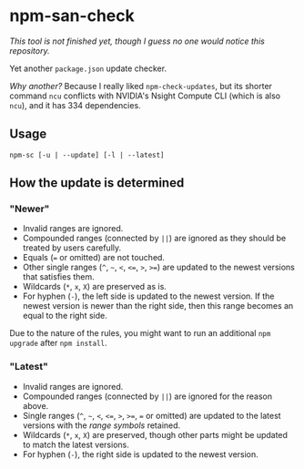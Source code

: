# npm-san-check

*This tool is not finished yet, though I guess no one would notice this repository.*

Yet another `package.json` update checker.

*Why another?* Because I really liked `npm-check-updates`, but its shorter command `ncu` conflicts with NVIDIA's Nsight Compute CLI (which is also `ncu`), and it has 334 dependencies.

## Usage

```
npm-sc [-u | --update] [-l | --latest]
```

## How the update is determined

### "Newer"

- Invalid ranges are ignored.
- Compounded ranges (connected by `||`) are ignored as they should be treated by users carefully.
- Equals (`=` or omitted) are not touched.
- Other single ranges (`^`, `~`, `<`, `<=`, `>`, `>=`) are updated to the newest versions that satisfies them.
- Wildcards (`*`, `x`, `X`) are preserved as is.
- For hyphen (`-`), the left side is updated to the newest version. If the newest version is newer than the right side, then this range becomes an equal to the right side.

Due to the nature of the rules, you might want to run an additional `npm upgrade` after `npm install`.

### "Latest"

- Invalid ranges are ignored.
- Compounded ranges (connected by `||`) are ignored for the reason above.
- Single ranges (`^`, `~`, `<`, `<=`, `>`, `>=`, `=` or omitted) are updated to the latest versions with the *range symbols* retained.
- Wildcards (`*`, `x`, `X`) are preserved, though other parts might be updated to match the latest versions.
- For hyphen (`-`), the right side is updated to the newest version.
